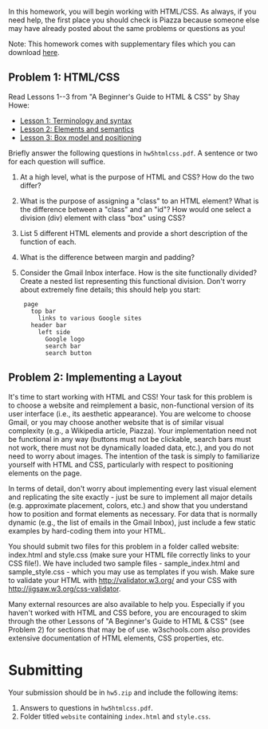 In this homework, you will  begin working with HTML/CSS.
As always, if you need help, the first place you should check is Piazza because
someone else may have already posted about the same problems or questions as
you!

Note: This homework comes with supplementary files which you can download
[here](hw5files.zip).


## Problem 1: HTML/CSS

Read Lessons 1--3 from "A Beginner's Guide to HTML & CSS" by Shay Howe:

* [Lesson 1: Terminology and syntax](http://learn.shayhowe.com/html-css/terminology-syntax-intro)
* [Lesson 2: Elements and semantics](http://learn.shayhowe.com/html-css/elements-semantics)
* [Lesson 3: Box model and positioning](http://learn.shayhowe.com/html-css/box-model)

Briefly answer the following questions in `hw5htmlcss.pdf`. A sentence or two
for each question will suffice.

1. At a high level, what is the purpose of HTML and CSS? How do the two differ?

2. What is the purpose of assigning a "class" to an HTML element? What is the
   difference between a "class" and an "id"? How would one select a division (div)
   element with class "box" using CSS?

3. List 5 different HTML elements and provide a short description of the
   function of each.

4. What is the difference between margin and padding?

5. Consider the Gmail Inbox interface. How is the site functionally divided?
   Create a nested list representing this functional division. Don't worry about
   extremely fine details; this should help you start:

        page
          top bar
            links to various Google sites
		  header bar
            left side
			  Google logo
			  search bar
			  search button

## Problem 2: Implementing a Layout

It's time to start working with HTML and CSS! Your task for this problem is to
choose a website and reimplement a basic, non-functional version of its user
interface (i.e., its aesthetic appearance). You are welcome to choose Gmail, or
you may choose another website that is of similar visual complexity (e.g., a
Wikipedia article, Piazza). Your implementation need not be functional in any
way (buttons must not be clickable, search bars must not work, there must not
be dynamically loaded data, etc.), and you do not need to worry about images.
The intention of the task is simply to familiarize yourself with HTML and CSS,
particularly with respect to positioning elements on the page.

In terms of detail, don't worry about implementing every last visual element
and replicating the site exactly - just be sure to implement all major details
(e.g. approximate placement, colors, etc.) and show that you understand how to
position and format elements as necessary. For data that is normally dynamic
(e.g., the list of emails in the Gmail Inbox), just include a few static
examples by hard-coding them into your HTML.

You should submit two files for this problem in a folder called website:
index.html and style.css (make sure your HTML file correctly links to your CSS
file!). We have included two sample files - sample_index.html and
sample_style.css - which you may use as templates if you wish. Make sure to
validate your HTML with <http://validator.w3.org/> and your CSS with
<http://jigsaw.w3.org/css-validator>.

Many external resources are also available to help you. Especially if you
haven't worked with HTML and CSS before, you are encouraged to skim through the
other Lessons of "A Beginner's Guide to HTML & CSS" (see Problem 2) for
sections that may be of use. w3schools.com also provides extensive
documentation of HTML elements, CSS properties, etc.

# Submitting

Your submission should be in `hw5.zip` and include the
following items:

1. Answers to questions in `hw5htmlcss.pdf`.
2. Folder titled `website` containing `index.html` and `style.css`.
